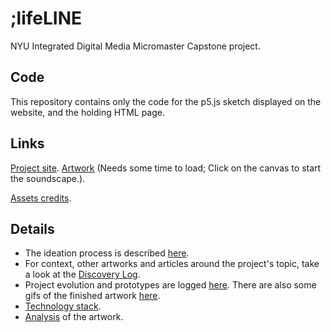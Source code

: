# ;lifeLINE
NYU Integrated Digital Media Micromaster Capstone project. 

## Code
This repository contains only the code for the p5.js sketch displayed on the website, and the holding HTML page.

## Links
[Project site](https://sites.google.com/view/tmn-idm-capstone/home). 
[Artwork](https://tania.grumpycoder.net/client/) (Needs some time to load; Click on the canvas to start the soundscape.).

[Assets credits](https://sites.google.com/view/tmn-idm-capstone/project-blog/credits).

## Details
- The ideation process is described [here](https://sites.google.com/view/tmn-idm-capstone/ideation).
- For context, other artworks and articles around the project's topic, take a look at the [Discovery Log](https://sites.google.com/view/tmn-idm-capstone/discovery-log).
- Project evolution and prototypes are logged [here](https://sites.google.com/view/tmn-idm-capstone/project-evolution). There are also some gifs of the finished artwork [here](https://sites.google.com/view/tmn-idm-capstone/project-evolution/lifeline-project).
- [Technology stack](https://sites.google.com/view/tmn-idm-capstone/project-blog/used-technologies).
- [Analysis](https://sites.google.com/view/tmn-idm-capstone/project-evolution/analysis) of the artwork.
